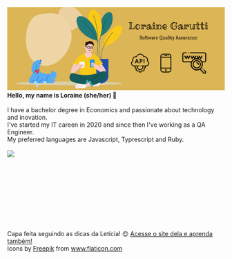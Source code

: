 <img src="capa_github.png" alt="capa personalizada github">
<b>Hello, my name is Loraine (she/her) 👋</b>
<br><br>
I have a bachelor degree in Economics and passionate about technology and inovation.<br>
I've started my IT careen in 2020 and since then I've working as a QA Engineer.<br>
My preferred languages are Javascript, Typrescript and Ruby.
<br><br>

<img width="400px" align="left" src="https://github-readme-stats.vercel.app/api/top-langs/?username=lorainegarutti&hide=html&layout=compact&theme=buefy" />  
<br><br>
<br><br>
<br><br>
<br><br>
<br><br>

Capa feita seguindo as dicas da Letícia! 😍 <a target="_blank" href="https://dev.to/dii_lua/github-profile-como-fazer-54o0">Acesse o site dela e aprenda também!</a><br>
Icons by <a target="_blank" href="https://www.flaticon.com/br/autores/freepik" title="Freepik">Freepik</a> from <a href="https://www.flaticon.com/br/" title="Flaticon"> www.flaticon.com</a>
